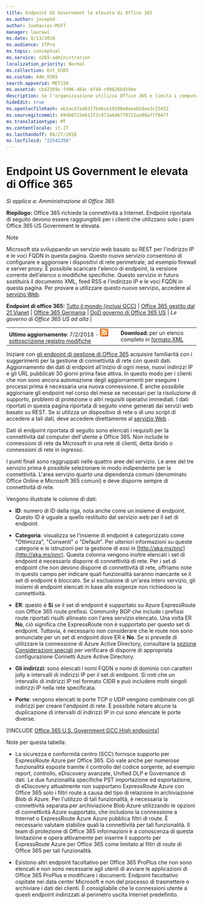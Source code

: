 ```yaml
---
title: Endpoint US Government le elevata di Office 365
ms.author: josephd
author: JoeDavies-MSFT
manager: laurawi
ms.date: 8/13/2018
ms.audience: ITPro
ms.topic: conceptual
ms.service: o365-administration
localization_priority: Normal
ms.collection: Ent_O365
ms.custom: Adm_O365
search.appverid: MET150
ms.assetid: cbd2369c-fd96-464c-bf48-c99826b459ee
description: Se l'organizzazione utilizza Office 365 e limita i computer della rete di connettersi a Internet, di seguito sono disponibili gli endpoint (FQDN, porte, gli URL, IPv4 e IPv6 intervalli di indirizzi) che è consigliabile includere nell'uscita consentire gli elenchi garantire la computer correttamente possono utilizzare Office 365.
hideEdit: true
ms.openlocfilehash: eb1ac47ad8317b46ce19106e8eeab5dae3c25432
ms.sourcegitcommit: 69d60723e611f3c973a6d6779722aa9da77f647f
ms.translationtype: MT
ms.contentlocale: it-IT
ms.lasthandoff: 08/27/2018
ms.locfileid: "22541356"
---
```

# <a name="office-365-us-government-gcc-high-endpoints"></a>Endpoint US Government le elevata di Office 365

 *Si applica a: Amministrazione di Office 365*

**Riepilogo:** Office 365 richiede la connettività a Internet. Endpoint riportata di seguito devono essere raggiungibili per i clienti che utilizzano solo i piani Office 365 US Government le elevata.
  
> [!NOTE]
> Microsoft sta sviluppando un servizio web basato su REST per l'indirizzo IP e le voci FQDN in questa pagina. Questo nuovo servizio consentono di configurare e aggiornare i dispositivi di rete perimetrale, ad esempio firewall e server proxy. È possibile scaricare l'elenco di endpoint, la versione corrente dell'elenco o modifiche specifiche. Questo servizio in futuro sostituirà il documento XML, feed RSS e l'indirizzo IP e le voci FQDN in questa pagina. Per provare a utilizzare questo nuovo servizio, accedere al [servizio Web](managing-office-365-endpoints.md#webservice).
  
 **Endpoint di office 365:** [Tutto il mondo (inclusi GCC)](urls-and-ip-address-ranges.md)  |  [Office 365 gestito dal 21 Vianet](urls-and-ip-address-ranges-21vianet.md)  | [Office 365 Germania](office-365-germany-endpoints.md)  | [DoD governo di Office 365 US](office-365-u-s-government-dod-endpoints.md) | *Le governo di Office 365 US ad alta* |
  
|||
|:-----|:-----|
|**Ultimo aggiornamento:** 7/2/2018 - ![RSS](media/5dc6bb29-25db-4f44-9580-77c735492c4b.png) [sottoscrizione registro modifiche](https://aka.ms/usendpointrss) <br/> |**Download:** per un elenco completo in [formato XML](https://aka.ms/usdefenseendpoints) <br/> |
   
 Iniziare con [gli endpoint di gestione di Office 365](managing-office-365-endpoints.md) acquisire familiarità con i suggerimenti per la gestione di connettività di rete con questi dati. Aggiornamento dei dati di endpoint all'inizio di ogni mese, nuovi indirizzi IP e gli URL pubblicati 30 giorni prima fase attiva. In questo modo per i clienti che non sono ancora automazione degli aggiornamenti per eseguire i processi prima è necessaria una nuova connessione. È anche possibile aggiornare gli endpoint nel corso del mese se necessari per la risoluzione di supporto, problemi di protezione o altri requisiti operativi immediati. I dati riportati in questa pagina riportata di seguito viene generati dai servizi web basato su REST. Se si utilizza un dispositivo di rete o di uno script di accedere a tali dati, deve accedere direttamente al [servizio Web](managing-office-365-endpoints.md#webservice) .

Dati di endpoint riportata di seguito sono elencati i requisiti per la connettività dal computer dell'utente a Office 365. Non include le connessioni di rete da Microsoft in una rete di clienti, detta ibrido o connessioni di rete in ingresso.

I punti finali sono raggruppati nelle quattro aree del servizio. Le aree del tre servizio prima è possibile selezionare in modo indipendente per la connettività. L'area servizio quarto una dipendenza comuni (denominato Office Online e Microsoft 365 comuni) e deve disporre sempre di connettività di rete.

Vengono illustrate le colonne di dati:

- **ID**: numero di ID della riga, nota anche come un insieme di endpoint. Questo ID è uguale a quello restituito dal servizio web per il set di endpoint.

- **Categoria**: visualizza se l'insieme di endpoint è categorizzato come "Ottimizza", "Consenti" o "Default". Per ulteriori informazioni su queste categorie e le istruzioni per la gestione di essi in [http://aka.ms/pnc](http://aka.ms/pnc). Questa colonna vengono inoltre elencati i set di endpoint è necessario disporre di connettività di rete. Per i set di endpoint che non devono disporre di connettività di rete, offriamo note in questo campo per indicare quali funzionalità saranno mancante se il set di endpoint è bloccato. Se si esclusione di un'area intero servizio, gli insiemi di endpoint elencati in base alle esigenze non richiedono la connettività.

- **ER**: questo è **Sì** se il set di endpoint è supportato su Azure ExpressRoute con Office 365 route prefissi. Community BGP che include i prefissi route riportati risulti allineato con l'area servizio elencato. Una volta ER **No**, ciò significa che ExpressRoute non è supportato per questo set di endpoint. Tuttavia, è necessario non considerare che le route non sono annunciate per un set di endpoint dove ER è **No**. Se si prevede di utilizzare la connessione di Azure Active Directory, consultare la [sezione Considerazioni speciali](https://docs.microsoft.com/azure/active-directory/connect/active-directory-AADconnect-instances#microsoft-azure-government-cloud) per verificare di disporre di appropriata configurazione Connetti Azure Active Directory.

- **Gli indirizzi**: sono elencati i nomi FQDN o nomi di dominio con caratteri jolly e intervalli di indirizzi IP per il set di endpoint. Si noti che un intervallo di indirizzi IP nel formato CIDR e può includere molti singoli indirizzi IP nella rete specificata.
 
- **Porte**: vengono elencati le porte TCP o UDP vengono combinate con gli indirizzi per creare l'endpoint di rete. È possibile notare alcune la duplicazione di intervalli di indirizzi IP in cui sono elencate le porte diverse.
 
[!INCLUDE [Office 365 U.S. Government GCC High endpoints](./includes/office-365-u.s.-government-gcc-high-endpoints.md)]

Note per questa tabella:

- La sicurezza e conformità centro (SCC) fornisce supporto per ExpressRoute Azure per Office 365. Ciò vale anche per numerose funzionalità esposte tramite il controllo del codice sorgente, ad esempio report, controllo, eDiscovery avanzate, Unified DLP e Governance di dati. Le due funzionalità specifiche PST importazione ed esportazione, di eDiscovery attualmente non supportano ExpressRoute Azure con Office 365 solo i filtri route a causa del tipo di relazione in archiviazione Blob di Azure. Per l'utilizzo di tali funzionalità, è necessaria la connettività separata per archiviazione Blob Azure utilizzando le opzioni di connettività Azure supportato, che includono la connessione a Internet o ExpressRoute Azure Azure pubblica filtri di route. È necessario valutare stabilire quali la connettività per tali funzionalità. Il team di protezione di Office 365 informazioni è a conoscenza di questa limitazione e opera attivamente per inserire il supporto per ExpressRoute Azure per Office 365 come limitato ai filtri di route di Office 365 per tali funzionalità.

- Esistono altri endpoint facoltativo per Office 365 ProPlus che non sono elencati e non sono necessarie agli utenti di avviare le applicazioni di Office 365 ProPlus e modificare i documenti. Endpoint facoltativo ospitate nei data center Microsoft e non del processo di trasmettere o archiviare i dati dei clienti. È consigliabile che le connessioni utente a questi endpoint indirizzati al perimetro uscita Internet predefinito.

